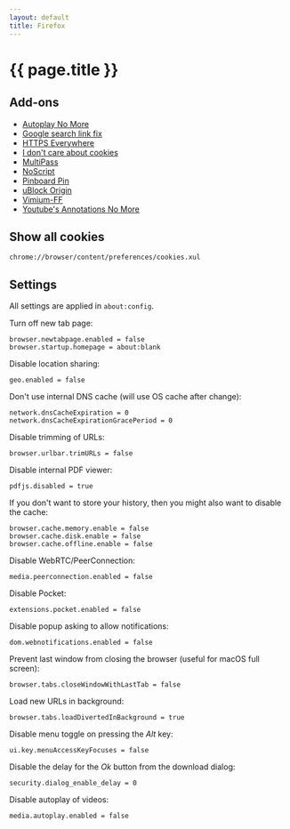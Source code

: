 ```yaml
---
layout: default
title: Firefox
---
```


# {{ page.title }}

## Add-ons

- [Autoplay No More](https://addons.mozilla.org/en-US/firefox/addon/autoplay-no-more/)
- [Google search link fix](https://addons.mozilla.org/en-US/firefox/addon/google-search-link-fix/)
- [HTTPS Everywhere](https://addons.mozilla.org/en-US/firefox/addon/https-everywhere/)
- [I don't care about cookies](https://addons.mozilla.org/en-US/firefox/addon/i-dont-care-about-cookies/)
- [MultiPass](https://addons.mozilla.org/en-US/firefox/addon/multipass/)
- [NoScript](https://addons.mozilla.org/en-US/firefox/addon/noscript/)
- [Pinboard Pin](https://addons.mozilla.org/de/firefox/addon/pinboard-pin/)
- [uBlock Origin](https://addons.mozilla.org/en-US/firefox/addon/ublock-origin/)
- [Vimium-FF](https://addons.mozilla.org/en-GB/firefox/addon/vimium-ff/)
- [Youtube's Annotations No More](https://addons.mozilla.org/en-US/firefox/addon/youtubes-annotations-no-more/)

## Show all cookies

    chrome://browser/content/preferences/cookies.xul

## Settings

All settings are applied in `about:config`.

Turn off new tab page:

    browser.newtabpage.enabled = false
    browser.startup.homepage = about:blank

Disable location sharing:

    geo.enabled = false

Don't use internal DNS cache (will use OS cache after change):

    network.dnsCacheExpiration = 0
    network.dnsCacheExpirationGracePeriod = 0

Disable trimming of URLs:

    browser.urlbar.trimURLs = false

Disable internal PDF viewer:

    pdfjs.disabled = true

If you don't want to store your history, then you might also want to
disable the cache:

    browser.cache.memory.enable = false
    browser.cache.disk.enable = false
    browser.cache.offline.enable = false

Disable WebRTC/PeerConnection:

    media.peerconnection.enabled = false

Disable Pocket:

    extensions.pocket.enabled = false

Disable popup asking to allow notifications:

    dom.webnotifications.enabled = false

Prevent last window from closing the browser (useful for macOS full screen):

    browser.tabs.closeWindowWithLastTab = false

Load new URLs in background:

    browser.tabs.loadDivertedInBackground = true

Disable menu toggle on pressing the *Alt* key:

    ui.key.menuAccessKeyFocuses = false

Disable the delay for the *Ok* button from the download dialog:

    security.dialog_enable_delay = 0

Disable autoplay of videos:

    media.autoplay.enabled = false
